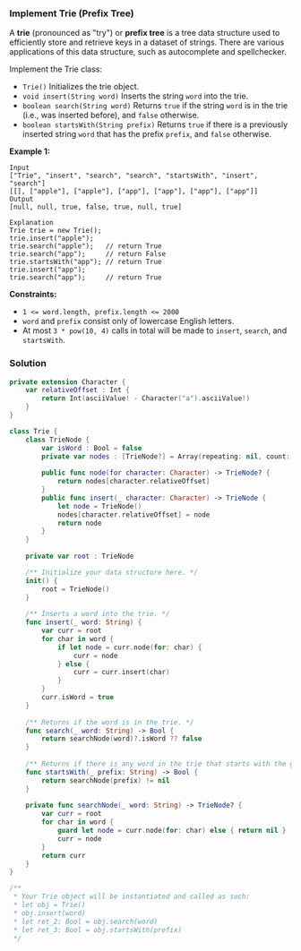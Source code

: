 
### Implement Trie (Prefix Tree)

A __trie__ (pronounced as "try") or __prefix tree__ is a tree data structure used to efficiently store and retrieve keys in a dataset of strings. There are various applications of this data structure, such as autocomplete and spellchecker.

Implement the Trie class:
* `Trie()` Initializes the trie object.
* `void insert(String word)` Inserts the string `word` into the trie.
* `boolean search(String word)` Returns `true` if the string `word` is in the trie (i.e., was inserted before), and `false` otherwise.
* `boolean startsWith(String prefix)` Returns `true` if there is a previously inserted string `word` that has the prefix `prefix`, and `false` otherwise.
 
__Example 1:__
```
Input
["Trie", "insert", "search", "search", "startsWith", "insert", "search"]
[[], ["apple"], ["apple"], ["app"], ["app"], ["app"], ["app"]]
Output
[null, null, true, false, true, null, true]

Explanation
Trie trie = new Trie();
trie.insert("apple");
trie.search("apple");   // return True
trie.search("app");     // return False
trie.startsWith("app"); // return True
trie.insert("app");
trie.search("app");     // return True
```

__Constraints:__
* `1 <= word.length, prefix.length <= 2000`
* `word` and `prefix` consist only of lowercase English letters.
* At most `3 * pow(10, 4)` calls in total will be made to `insert`, `search`, and `startsWith`.

### Solution
```Swift
private extension Character {
    var relativeOffset : Int {
        return Int(asciiValue! - Character("a").asciiValue!)
    }
}

class Trie {
    class TrieNode {
        var isWord : Bool = false
        private var nodes : [TrieNode?] = Array(repeating: nil, count: 26)
        
        public func node(for character: Character) -> TrieNode? {
            return nodes[character.relativeOffset]
        }
        public func insert(_ character: Character) -> TrieNode {
            let node = TrieNode()
            nodes[character.relativeOffset] = node
            return node
        }
    }
    
    private var root : TrieNode

    /** Initialize your data structure here. */
    init() {
        root = TrieNode()
    }
    
    /** Inserts a word into the trie. */
    func insert(_ word: String) {
        var curr = root
        for char in word {
            if let node = curr.node(for: char) {
                curr = node
            } else {
                curr = curr.insert(char)
            }
        }
        curr.isWord = true
    }
    
    /** Returns if the word is in the trie. */
    func search(_ word: String) -> Bool {
        return searchNode(word)?.isWord ?? false
    }
    
    /** Returns if there is any word in the trie that starts with the given prefix. */
    func startsWith(_ prefix: String) -> Bool {
        return searchNode(prefix) != nil
    }
    
    private func searchNode(_ word: String) -> TrieNode? {
        var curr = root
        for char in word {
            guard let node = curr.node(for: char) else { return nil }
            curr = node
        }
        return curr
    }
}

/**
 * Your Trie object will be instantiated and called as such:
 * let obj = Trie()
 * obj.insert(word)
 * let ret_2: Bool = obj.search(word)
 * let ret_3: Bool = obj.startsWith(prefix)
 */
```